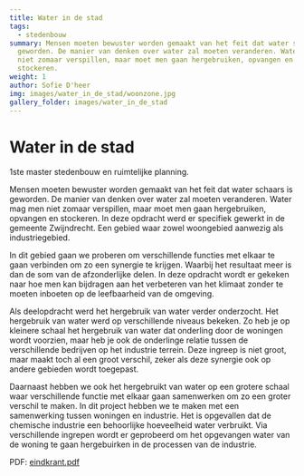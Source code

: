 ```yaml
---
title: Water in de stad
tags:
  - stedenbouw
summary: Mensen moeten bewuster worden gemaakt van het feit dat water schaars is
  geworden. De manier van denken over water zal moeten veranderen. Water mag men
  niet zomaar verspillen, maar moet men gaan hergebruiken, opvangen en
  stockeren.
weight: 1
author: Sofie D'heer
img: images/water_in_de_stad/woonzone.jpg
gallery_folder: images/water_in_de_stad
---
```

# Water in de stad

1ste master stedenbouw en ruimtelijke planning.

Mensen moeten bewuster worden gemaakt van het feit dat water schaars is geworden. De manier van denken over water zal moeten veranderen. Water mag men niet zomaar verspillen, maar moet men gaan hergebruiken, opvangen en stockeren. In deze opdracht werd er specifiek gewerkt in de gemeente Zwijndrecht. Een gebied waar zowel woongebied aanwezig als industriegebied. 

In dit gebied gaan we proberen om verschillende functies met elkaar te gaan verbinden om zo een synergie te krijgen. Waarbij het resultaat meer is dan de som van de afzonderlijke delen. In deze opdracht wordt er gekeken naar hoe men kan bijdragen aan het verbeteren van het klimaat zonder te moeten inboeten op de leefbaarheid van de omgeving. 

Als deelopdracht werd het hergebruik van water verder onderzocht. Het hergebruik van water werd op verschillende niveaus bekeken. Zo heb je op kleinere schaal het hergebruik van water dat onderling door de woningen wordt voorzien, maar heb je ook de onderlinge relatie tussen de verschillende bedrijven op het industrie terrein. Deze ingreep is niet groot, maar maakt toch al een groot verschil, zeker als deze synergie ook op andere gebieden wordt toegepast. 

Daarnaast hebben we ook het hergebruikt van water op een grotere schaal waar verschillende functie met elkaar gaan samenwerken om zo een groter verschil te maken. In dit project hebben we te maken met een samenwerking tussen woningen en industrie. Het is opgevallen dat de chemische industrie een behoorlijke hoeveelheid water verbruikt. Via verschillende ingrepen wordt er geprobeerd om het opgevangen water van de woning te gaan hergebuirken in de processen van de industrie.

PDF: [eindkrant.pdf](/files/eindkrant-gecomprimeerd.pdf)